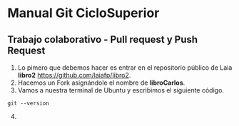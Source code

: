 # Manual Git CicloSuperior
## Trabajo colaborativo - Pull request y Push Request
1. Lo pimero que debemos hacer es entrar en el repositorio público de Laia **libro2** https://github.com/laiafp/libro2.
2. Hacemos un Fork asignándole el nombre de **libroCarlos**.
3. Vamos a nuestra terminal de Ubuntu y escribimos el siguiente código.
```
git --version
```
4.
